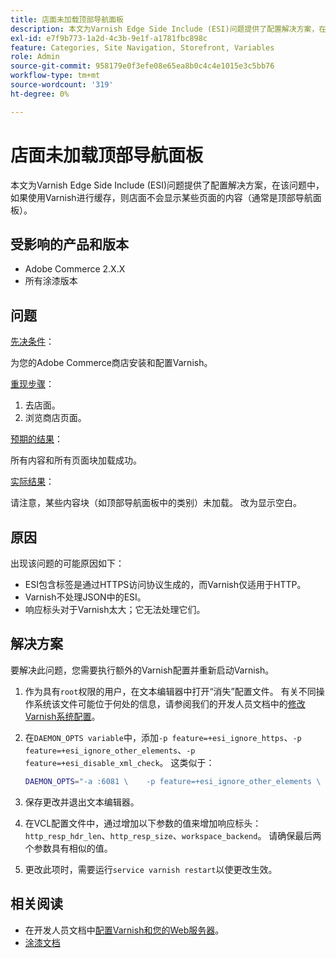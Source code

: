 ```yaml
---
title: 店面未加载顶部导航面板
description: 本文为Varnish Edge Side Include (ESI)问题提供了配置解决方案，在该问题中，如果使用Varnish进行缓存，则店面不会显示某些页面的内容（通常是顶部导航面板）。
exl-id: e7f9b773-1a2d-4c3b-9e1f-a1781fbc898c
feature: Categories, Site Navigation, Storefront, Variables
role: Admin
source-git-commit: 958179e0f3efe08e65ea8b0c4c4e1015e3c5bb76
workflow-type: tm+mt
source-wordcount: '319'
ht-degree: 0%

---
```


# 店面未加载顶部导航面板

本文为Varnish Edge Side Include (ESI)问题提供了配置解决方案，在该问题中，如果使用Varnish进行缓存，则店面不会显示某些页面的内容（通常是顶部导航面板）。

## 受影响的产品和版本

* Adobe Commerce 2.X.X
* 所有涂漆版本

## 问题

<u>先决条件</u>：

为您的Adobe Commerce商店安装和配置Varnish。

<u>重现步骤</u>：

1. 去店面。
1. 浏览商店页面。

<u>预期的结果</u>：

所有内容和所有页面块加载成功。

<u>实际结果</u>：

请注意，某些内容块（如顶部导航面板中的类别）未加载。 改为显示空白。

## 原因

出现该问题的可能原因如下：

* ESI包含标签是通过HTTPS访问协议生成的，而Varnish仅适用于HTTP。
* Varnish不处理JSON中的ESI。
* 响应标头对于Varnish太大；它无法处理它们。

## 解决方案

要解决此问题，您需要执行额外的Varnish配置并重新启动Varnish。

1. 作为具有`root`权限的用户，在文本编辑器中打开“消失”配置文件。 有关不同操作系统该文件可能位于何处的信息，请参阅我们的开发人员文档中的[修改Varnish系统配置](https://devdocs.magento.com/guides/v2.3/config-guide/varnish/config-varnish-configure.html#config-varnish-config-sysvcl)。
1. 在`DAEMON_OPTS variable`中，添加`-p feature=+esi_ignore_https`、`-p  feature=+esi_ignore_other_elements`、`-p  feature=+esi_disable_xml_check`。 这类似于：

   ```bash
   DAEMON_OPTS="-a :6081 \    -p feature=+esi_ignore_other_elements \    -p feature=+esi_disable_xml_check \    -p feature=+esi_ignore_https \    -T localhost:6082 \    -f /etc/varnish/default.vcl \    -S /etc/varnish/secret \    -s malloc,256m"
   ```

1. 保存更改并退出文本编辑器。
1. 在VCL配置文件中，通过增加以下参数的值来增加响应标头： `http_resp_hdr_len`、`http_resp_size`、`workspace_backend`。 请确保最后两个参数具有相似的值。
1. 更改此项时，需要运行`service varnish restart`以使更改生效。

## 相关阅读

* 在开发人员文档中[配置Varnish和您的Web服务器](https://devdocs.magento.com/guides/v2.3/config-guide/varnish/config-varnish-configure.html#config-varnish-config-sysvcl)。
* [涂漆文档](https://varnish-cache.org/docs/5.1/reference/index.html)
